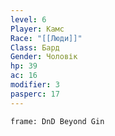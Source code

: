 ```yaml
---
level: 6
Player: Камс
Race: "[[Люди]]"
Class: Бард
Gender: Чоловік
hp: 39
ac: 16
modifier: 3
pasperc: 17
---
```


```custom-frames
frame: DnD Beyond Gin
```